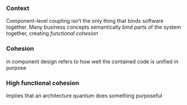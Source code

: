 
### Context
Component-level coupling isn’t the only thing that binds software together. Many business concepts semantically bind parts of the system together, creating _functional cohesion_

### Cohesion
in component design refers to how well the contained code is unified in purpose

### High functional cohesion
Implies that an architecture quantum does something purposeful